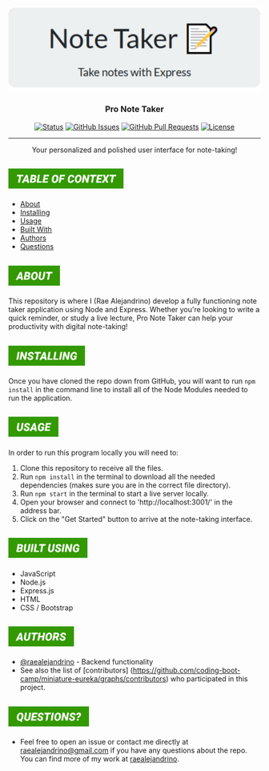 <p align="center">
  <a href="https://github.com/raealejandrino/pro-note-taker" rel="noopener">
 <img src="./public/assets/images/readmelogo.png" alt="Project logo"></a>

</p>

<h3 align="center">Pro Note Taker</h3>

<div align="center">

[![Status](https://img.shields.io/badge/status-active-success.svg)]()
[![GitHub Issues](https://img.shields.io/github/issues/raealejandrino/pro-note-taker.svg)](https://github.com/raealejandrino/pro-note-taker/issues)
[![GitHub Pull Requests](https://img.shields.io/github/issues-pr/raealejandrino/pro-note-taker.svg)](https://github.com/raealejandrino/pro-note-taker/pulls)
[![License](https://img.shields.io/badge/license-MIT-blue.svg)](/LICENSE)

</div>

---

<p align="center"> Your personalized and polished user interface for note-taking!
    <br> 
</p>

## <img src="./themes/avocado/menu-categories/table-of-context.png" style="height: 40px">

- [About](#about)
- [Installing](#installing)
- [Usage](#usage)
- [Built With](#built_using)
- [Authors](#authors)
- [Questions](#questions)

## <img id="about" src="./themes/avocado/menu-categories/about.png" style="height: 40px">

This repository is where I (Rae Alejandrino) develop a fully functioning note taker application using Node and Express. Whether you're looking to write a quick reminder, or study a live lecture, Pro Note Taker can help your productivity with digital note-taking! 

## <img id="installing" src="./themes/avocado/menu-categories/installing.png" style="height: 40px">

Once you have cloned the repo down from GitHub, you will want to run `npm install` in the command line to install all of the Node Modules needed to run the application.

## <img id="usage" src="./themes/avocado/menu-categories/usage.png" style="height: 40px">

In order to run this program locally you will need to:

1. Clone this repository to receive all the files.
2. Run `npm install` in the terminal to download all the needed dependencies (makes sure you are in the correct file directory).
3. Run `npm start` in the terminal to start a live server locally.
4. Open your browser and connect to 'http://localhost:3001/' in the address bar.
5. Click on the "Get Started" button to arrive at the note-taking interface.

## <img id="built_using" src="./themes/avocado/menu-categories/built-using.png" style="height: 40px">

- JavaScript
- Node.js
- Express.js
- HTML
- CSS / Bootstrap

## <img id="authors" src="./themes/avocado/menu-categories/authors.png" style="height: 40px">

- [@raealejandrino](https://github.com/raealejandrino) - Backend functionality
- See also the list of [contributors] (https://github.com/coding-boot-camp/miniature-eureka/graphs/contributors) who participated in this project.

## <img id="questions" src="./themes/avocado/menu-categories/questions-alt.png" style="height: 40px">

- Feel free to open an issue or contact me directly at raealejandrino@gmail.com if you have any questions about the repo. You can find more of my work at [raealejandrino](https://github.com/raealejandrino/).
